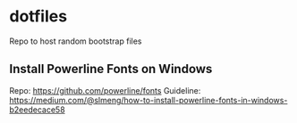 # dotfiles
Repo to host random bootstrap files

## Install Powerline Fonts on Windows

Repo: https://github.com/powerline/fonts
Guideline: https://medium.com/@slmeng/how-to-install-powerline-fonts-in-windows-b2eedecace58
